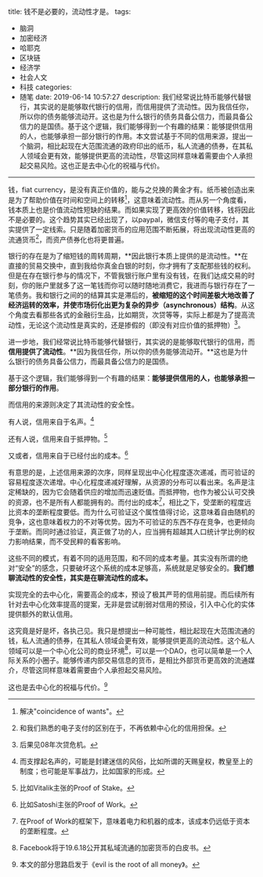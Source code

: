 title: 钱不是必要的，流动性才是。
tags:
  - 脑洞
  - 加密经济
  - 哈耶克
  - 区块链
  - 经济学
  - 社会人文
  - 科技
categories:
  - 随笔
date: 2019-06-14 10:57:27
description: 我们经常说比特币能够代替银行，其实说的是能够取代银行的信用，而信用提供了流动性。因为我信任你，所以你的债务能够流动开。这也是为什么银行的债务具备公信力，而最具备公信力的是国债。基于这个逻辑，我们能够得到一个有趣的结果：能够提供信用的人，也能够承担一部分银行的作用。本文尝试基于不同的信用来源，提出一个脑洞，相比起现在大范围流通的政府印出的纸币，私人流通的债券，在其私人领域会更有效，能够提供更高的流动性，尽管这同样意味着需要由个人承担起交易风险。这也正是去中心化的祝福与代价。
---

钱，fiat currency，是没有真正价值的，能与之兑换的黄金才有。纸币被创造出来是为了帮助价值在时间和空间上的转移[^1]，这意味着流动性。而从另一个角度看，钱本质上也是价值流动性短缺的结果。而如果实现了更高效的价值转移，钱将因此不是必要的。这个趋势其实已经出现了，以paypal，微信支付等的电子支付，其实提供了一定线索。只是随着加密货币的应用范围不断拓展，将出现流动性更高的流通货币[^2]，而资产债券化也将更普遍。

银行的存在是为了缩短钱的周转周期，**因此银行本质上提供的是流动性。**在直接的贸易交换中，直到我给你真金白银的时刻，你才拥有了支配那些钱的权利。但是在存在银行参与的情况下，不管我银行账户里有没有钱，在我们达成交易的时刻，你的账户里就多了这一笔钱而你可以随时随地消费它，我进而与银行存在了一笔债务。我和银行之间的的结算其实是滞后的，**被缩短的这个时间差极大地改善了经济运转的效率，并使市场衍化出更为复杂的异步（asynchronous）结构**。从这个角度去看那些各式的金融衍生品，比如期货，次贷等等，实际上都是为了提高流动性，无论这个流动性是真实的，还是掺假的（即没有对应价值的抵押物）[^3]。

进一步地，我们经常说比特币能够代替银行，其实说的是能够取代银行的信用，而**信用提供了流动性**。**因为我信任你，所以你的债务能够流动开。**这也是为什么银行的债务具备公信力，而最具备公信力的是国债。

基于这个逻辑，我们能够得到一个有趣的结果：**能够提供信用的人，也能够承担一部分银行的作用**。

而信用的来源则决定了其流动性的安全性。

有人说，信用来自于名声。[^4]

还有人说，信用来自于抵押物。[^5] 

又或者，信用来自于已经付出的成本。[^6]

有意思的是，上述信用来源的次序，同样呈现出中心化程度逐次递减，而可验证的容易程度逐次递增。中心化程度递减好理解，从资源的分布可以看出来。名声是注定稀缺的，因为它会随着供应的增加而迅速贬值。而抵押物，也作为被公认可交换的资源，也不是所有人都能拥有的。而付出的成本[^7]，相比之下，受垄断的程度远比资本的垄断程度要低。而为什么可验证这个属性值得讨论，这意味着自由随机的竞争，这也意味着权力的不对等优势。因为不可验证的东西不存在竞争，也更倾向于垄断。而同时通过验证，真正做了功的人，应当拥有超越其人口统计学比例的权力影响结果，而不受民粹的看客影响。

这些不同的模式，有着不同的适用范围，和不同的成本考量。其实没有所谓的绝对“安全”的感念，只要破坏这个系统的成本足够高，系统就是足够安全的。**我们想聊流动性的安全性，其实是在聊流动性的成本。**

实现完全的去中心化，需要高企的成本，预设了极其严苛的信用前提。而后续所有针对去中心化效率提高的提案，无非是尝试削弱对信用的预设，引入中心化的实体提供额外的默认信用。

这究竟是好是坏，各执己见。我只是想提出一种可能性，相比起现在大范围流通的钱，私人流通的债券，在其私人领域会更有效，能够提供更高的流动性。这个私人领域可以是一个中心化公司的商业环境[^8]，可以是一个DAO，也可以简单是一个人际关系的小圈子。能够传递内部交易信息的货币，是相比外部货币更高效的流通媒介，尽管这同样意味着需要由个人承担起交易风险。

这也是去中心化的祝福与代价。[^9]

[^1]: 解决"coincidence of wants"。
[^2]: 和我们熟悉的电子支付的区别在于，不再依赖中心化的信用担保。
[^3]: 后果见08年次贷危机。
[^4]: 而支撑起名声的，可能是封建迷信的风俗，比如所谓的天赐皇权，教皇至上的制度；也可能是军事战力，比如国家的形成。
[^5]: 比如Vitalik主张的Proof of Stake。
[^6]: 比如Satoshi主张的Proof of Work。
[^7]: 在Proof of Work的框架下，意味着电力和机器的成本，该成本仍远低于资本的垄断程度。
[^8]: Facebook将于19.6.18公开其私域流通的加密货币的白皮书。
[^9]: 本文的部分思路启发于《evil is the root of all money》。